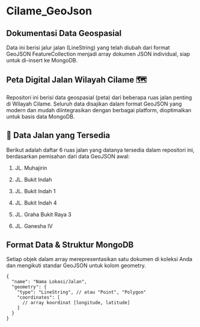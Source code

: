 # Cilame_GeoJson

## Dokumentasi Data Geospasial
Data ini berisi jalur jalan (LineString) yang telah diubah dari format GeoJSON FeatureCollection menjadi array dokumen JSON individual, siap untuk di-insert ke MongoDB.

## Peta Digital Jalan Wilayah Cilame 🗺️
Repositori ini berisi data geospasial (peta) dari beberapa ruas jalan penting di Wilayah Cilame. Seluruh data disajikan dalam format GeoJSON yang modern dan mudah diintegrasikan dengan berbagai platform, dioptimalkan untuk basis data MongoDB.

## 📌 Data Jalan yang Tersedia
Berikut adalah daftar 6 ruas jalan yang datanya tersedia dalam repositori ini, berdasarkan pemisahan dari data GeoJSON awal:

1. JL. Muhajirin

2. JL. Bukit Indah

3. JL. Bukit Indah 1

4. JL. Bukit Indah 4

5. JL. Graha Bukit Raya 3

6. JL. Ganesha IV

## Format Data & Struktur MongoDB
Setiap objek dalam array merepresentasikan satu dokumen di koleksi Anda dan mengikuti standar GeoJSON untuk kolom geometry.

```
{
  "name": "Nama Lokasi/Jalan",
  "geometry": {
    "type": "LineString", // atau "Point", "Polygon"
    "coordinates": [
      // array koordinat [longitude, latitude]
    ]
  }
}
```